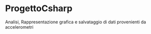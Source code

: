 # ProgettoCsharp
Analisi, Rappresentazione grafica e salvataggio di dati provenienti da accelerometri

